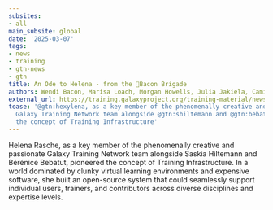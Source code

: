 ```yaml
---
subsites:
- all
main_subsite: global
date: '2025-03-07'
tags:
- news
- training
- gtn-news
- gtn
title: An Ode to Helena - from the 🥓Bacon Brigade
authors: Wendi Bacon, Marisa Loach, Morgan Howells, Julia Jakiela, Camila Goclowski
external_url: https://training.galaxyproject.org/training-material/news/2025/03/07/ode_to_helena.html
tease: '@gtn:hexylena, as a key member of the phenomenally creative and passionate
  Galaxy Training Network team alongside @gtn:shiltemann and @gtn:bebatut, pioneered
  the concept of Training Infrastructure'
---
```

Helena Rasche, as a key member of the phenomenally creative and passionate Galaxy Training Network team alongside Saskia Hiltemann and Bérénice Bebatut, pioneered the concept of Training Infrastructure. In a world dominated by clunky virtual learning environments and expensive software, she built an open-source system that could seamlessly support individual users, trainers, and contributors across diverse disciplines and expertise levels.
